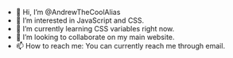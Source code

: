 - 👋 Hi, I’m @AndrewTheCoolAlias
- 👀 I’m interested in JavaScript and CSS.
- 🌱 I’m currently learning CSS variables right now.
- 💞️ I’m looking to collaborate on my main website.
- 📫 How to reach me: You can currently reach me through email.

